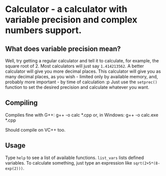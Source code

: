 # Calculator - a calculator with variable precision and complex numbers support.

## What does variable precision mean?
Well, try getting a regular calculator and tell it to calculate, for example, the square root of 2. Most calculators will just say `1.414213562`. A better calculator will give you more decimal places. This calculator will give you as many decimal places, as you wish - limited only by available memory, and, probably more important - by time of calculation :p Just use the `setprec()` function to set the desired precision and calculate whatever you want.

## Compiling
Compiles fine with G++:
g++ -o calc *.cpp
or, in Windows:
g++ -o calc.exe *.cpp

Should compile on VC++ too.

## Usage
Type `help` to see a list of available functions. `list_vars` lists defined variables.
To calculate something, just type an expression like `sqrt(2+5*(8-exp(2)))`.
